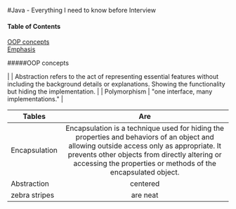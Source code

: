 #Java - Everything I need to know before Interview

#### Table of Contents  
[OOP concepts](#oop-concepts)  
[Emphasis](#emphasis)

<a name="oop-concepts"/>
#####OOP concepts

|       | Abstraction refers to the act of representing essential features without including the background details or explanations. Showing the functionality but hiding the implementation.      |
| Polymorphism | "one interface, many implementations."      |

| Tables        | Are           |
| ------------- |:-------------:|
| Encapsulation      | Encapsulation is a technique used for hiding the properties and behaviors of an object and allowing outside access only as appropriate. It prevents other objects from directly altering or accessing the properties or methods of the encapsulated object. |
| Abstraction      | centered      |
| zebra stripes | are neat      |
